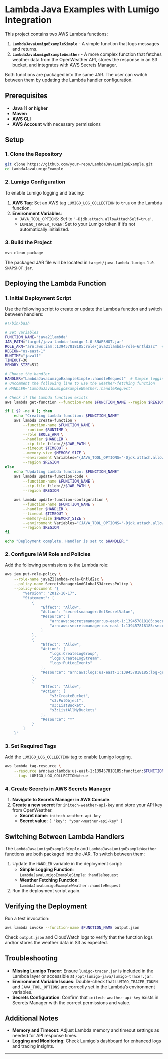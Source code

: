 # Lambda Java Examples with Lumigo Integration

This project contains two AWS Lambda functions:
1. **`LambdaJavaLumigoExampleSimple`** - A simple function that logs messages and returns.
2. **`LambdaJavaLumigoExampleWeather`** - A more complex function that fetches weather data from the OpenWeather API, stores the response in an S3 bucket, and integrates with AWS Secrets Manager.

Both functions are packaged into the same JAR. The user can switch between them by updating the Lambda handler configuration.

## Prerequisites

- **Java 11 or higher**
- **Maven**
- **AWS CLI**
- **AWS Account** with necessary permissions

## Setup

### 1. Clone the Repository

```bash
git clone https://github.com/your-repo/LambdaJavaLumigoExample.git
cd LambdaJavaLumigoExample
```

### 2. Lumigo Configuration

To enable Lumigo logging and tracing:
1. **AWS Tag**: Set an AWS tag `LUMIGO_LOG_COLLECTION` to `true` on the Lambda function.
2. **Environment Variables**:
   - `JAVA_TOOL_OPTIONS`: Set to `'-Djdk.attach.allowAttachSelf=true'`.
   - `LUMIGO_TRACER_TOKEN`: Set to your Lumigo token if it’s not automatically initialized.

### 3. Build the Project

```bash
mvn clean package
```

The packaged JAR file will be located in `target/java-lambda-lumigo-1.0-SNAPSHOT.jar`.

## Deploying the Lambda Function

### 1. Initial Deployment Script

Use the following script to create or update the Lambda function and switch between handlers:

```bash
#!/bin/bash

# Set variables
FUNCTION_NAME="java21lambda"
JAR_PATH="target/java-lambda-lumigo-1.0-SNAPSHOT.jar"
ROLE_ARN="arn:aws:iam::139457818185:role/java21lambda-role-6ntld2sc"  # Replace with your IAM role ARN
REGION="us-east-1"
RUNTIME="java11"
TIMEOUT=30
MEMORY_SIZE=512

# Choose the handler
HANDLER="LambdaJavaLumigoExampleSimple::handleRequest"  # Simple logging function
# Uncomment the following line to use the weather-fetching function
# HANDLER="LambdaJavaLumigoExampleWeather::handleRequest"

# Check if the Lambda function exists
aws lambda get-function --function-name $FUNCTION_NAME --region $REGION > /dev/null 2>&1

if [ $? -ne 0 ]; then
    echo "Creating Lambda function: $FUNCTION_NAME"
    aws lambda create-function \
        --function-name $FUNCTION_NAME \
        --runtime $RUNTIME \
        --role $ROLE_ARN \
        --handler $HANDLER \
        --zip-file fileb://$JAR_PATH \
        --timeout $TIMEOUT \
        --memory-size $MEMORY_SIZE \
        --environment Variables="{JAVA_TOOL_OPTIONS='-Djdk.attach.allowAttachSelf=true',LUMIGO_TRACER_TOKEN='your-lumigo-token'}" \
        --region $REGION
else
    echo "Updating Lambda function: $FUNCTION_NAME"
    aws lambda update-function-code \
        --function-name $FUNCTION_NAME \
        --zip-file fileb://$JAR_PATH \
        --region $REGION

    aws lambda update-function-configuration \
        --function-name $FUNCTION_NAME \
        --handler $HANDLER \
        --timeout $TIMEOUT \
        --memory-size $MEMORY_SIZE \
        --environment Variables="{JAVA_TOOL_OPTIONS='-Djdk.attach.allowAttachSelf=true',LUMIGO_TRACER_TOKEN='your-lumigo-token'}" \
        --region $REGION
fi

echo "Deployment complete. Handler is set to $HANDLER."
```

### 2. Configure IAM Role and Policies

Add the following permissions to the Lambda role:

```bash
aws iam put-role-policy \
    --role-name java21lambda-role-6ntld2sc \
    --policy-name SecretsManagerAndGlobalS3AccessPolicy \
    --policy-document '{
        "Version": "2012-10-17",
        "Statement": [
            {
                "Effect": "Allow",
                "Action": "secretsmanager:GetSecretValue",
                "Resource": [
                    "arn:aws:secretsmanager:us-east-1:139457818185:secret:initech-lumigo-token*",
                    "arn:aws:secretsmanager:us-east-1:139457818185:secret:initech-weather-api-key*"
                ]
            },
            {
                "Effect": "Allow",
                "Action": [
                    "logs:CreateLogGroup",
                    "logs:CreateLogStream",
                    "logs:PutLogEvents"
                ],
                "Resource": "arn:aws:logs:us-east-1:139457818185:log-group:/aws/lambda/$FUNCTION_NAME:*"
            },
            {
                "Effect": "Allow",
                "Action": [
                    "s3:CreateBucket",
                    "s3:PutObject",
                    "s3:ListBucket",
                    "s3:ListAllMyBuckets"
                ],
                "Resource": "*"
            }
        ]
    }'
```

### 3. Set Required Tags

Add the `LUMIGO_LOG_COLLECTION` tag to enable Lumigo logging.

```bash
aws lambda tag-resource \
    --resource arn:aws:lambda:us-east-1:139457818185:function:$FUNCTION_NAME \
    --tags LUMIGO_LOG_COLLECTION=true
```

### 4. Create Secrets in AWS Secrets Manager

1. **Navigate to Secrets Manager in AWS Console**.
2. **Create a new secret** for `initech-weather-api-key` and store your API key from OpenWeather.
   - **Secret name**: `initech-weather-api-key`
   - **Secret value**: `{ "key": "your-weather-api-key" }`

## Switching Between Lambda Handlers

The `LambdaJavaLumigoExampleSimple` and `LambdaJavaLumigoExampleWeather` functions are both packaged into the JAR. To switch between them:
1. Update the `HANDLER` variable in the deployment script:
   - **Simple Logging Function**: `LambdaJavaLumigoExampleSimple::handleRequest`
   - **Weather Fetching Function**: `LambdaJavaLumigoExampleWeather::handleRequest`
2. Run the deployment script again.

## Verifying the Deployment

Run a test invocation:

```bash
aws lambda invoke --function-name $FUNCTION_NAME output.json
```

Check `output.json` and CloudWatch logs to verify that the function logs and/or stores the weather data in S3 as expected.

## Troubleshooting

- **Missing Lumigo Tracer**: Ensure `lumigo-tracer.jar` is included in the Lambda layer or accessible at `/opt/lumigo-java/lumigo-tracer.jar`.
- **Environment Variable Issues**: Double-check that `LUMIGO_TRACER_TOKEN` and `JAVA_TOOL_OPTIONS` are correctly set in the Lambda’s environment variables.
- **Secrets Configuration**: Confirm that `initech-weather-api-key` exists in Secrets Manager with the correct permissions and value.

## Additional Notes

- **Memory and Timeout**: Adjust Lambda memory and timeout settings as needed for API response times.
- **Logging and Monitoring**: Check Lumigo's dashboard for enhanced logs and tracing insights.

---